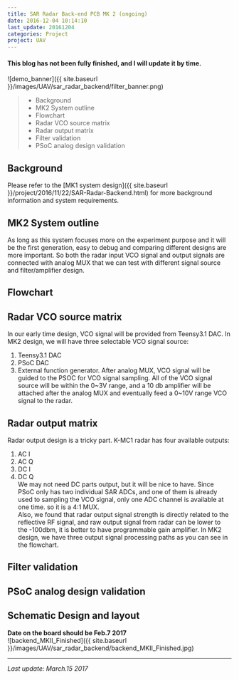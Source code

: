```yaml
---
title: SAR Radar Back-end PCB MK 2 (ongoing)
date: 2016-12-04 10:14:10
last_update: 20161204
categories: Project
project: UAV
---
```

#### This blog has not been fully finished, and I will update it by time.  
![demo_banner]({{ site.baseurl }}/images/UAV/sar_radar_backend/filter_banner.png)
  
>* Background
>* MK2 System outline
>* Flowchart
>* Radar VCO source matrix
>* Radar output matrix
>* Filter validation
>* PSoC analog design validation

## Background
Please refer to the [MK1 system design]({{ site.baseurl }}/project/2016/11/22/SAR-Radar-Backend.html) for more background information and system requirements. 

## MK2 System outline  
 
As long as this system focuses more on the experiment purpose and it will be the first generation, easy to debug and comparing different designs are more important. So both the radar input VCO signal and output signals are connected with analog MUX that we can test with different signal source and filter/amplifier design.  

## Flowchart   

## Radar VCO source matrix  
In our early time design, VCO signal will be provided from Teensy3.1 DAC. In MK2 design, we will have three selectable VCO signal source:  
1. Teensy3.1 DAC  
2. PSoC DAC  
3. External function generator. 
After analog MUX, VCO signal will be guided to the PSOC for VCO signal sampling. All of the VCO signal source will be within the 0~3V range, and a 10 db amplifier will be attached after the analog MUX and eventually feed a 0~10V range VCO signal to the radar.  

## Radar output matrix  
Radar output design is a tricky part. K-MC1 radar has four available outputs:  
1. AC I  
1. AC Q  
1. DC I  
1. DC Q  
We may not need DC parts output, but it will be nice to have. Since PSoC only has two individual SAR ADCs, and one of them is already used to sampling the VCO signal, only one ADC channel is available at one time. so it is a 4:1 MUX.  
Also, we found that radar output signal strength is directly related to the reflective RF signal, and raw output signal from radar can be lower to the -100dbm, it is better to have programmable gain amplifier. In MK2 design, we have three output signal processing paths as you can see in the flowchart. 

## Filter validation  

## PSoC analog design validation

## Schematic Design and layout
**Date on the board should be Feb.7 2017**  
![backend_MKII_Finished]({{ site.baseurl }}/images/UAV/sar_radar_backend/backend_MKII_Finished.jpg)

---
*Last update: March.15 2017*  
